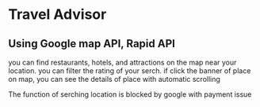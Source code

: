 # Travel Advisor

## Using Google map API, Rapid API
you can find restaurants, hotels, and attractions on the map near your location.
you can filter the rating of your serch.
if click the banner of place on map, you can see the details of place with automatic scrolling

The function of serching location is blocked by google with payment issue

